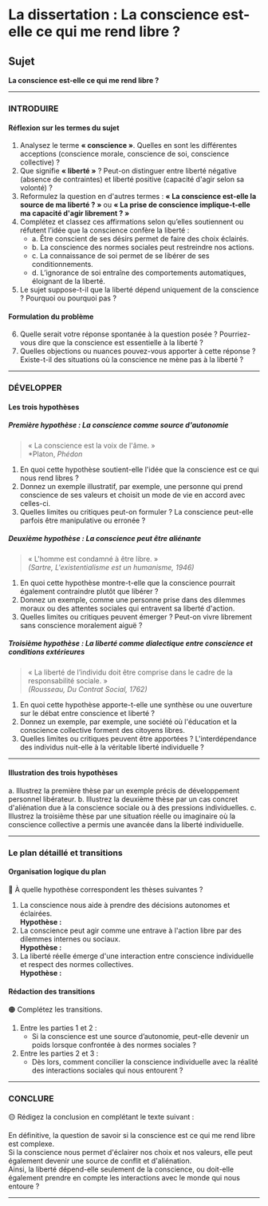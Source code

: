# La dissertation : La conscience est-elle ce qui me rend libre ?

## Sujet
**La conscience est-elle ce qui me rend libre ?**

---

### INTRODUIRE

#### Réflexion sur les termes du sujet

1. Analysez le terme **« conscience »**. Quelles en sont les différentes acceptions (conscience morale, conscience de soi, conscience collective) ?
2. Que signifie **« liberté »** ? Peut-on distinguer entre liberté négative (absence de contraintes) et liberté positive (capacité d'agir selon sa volonté) ?
3. Reformulez la question en d'autres termes : **« La conscience est-elle la source de ma liberté ? »** ou **« La prise de conscience implique-t-elle ma capacité d'agir librement ? »**
4. Complétez et classez ces affirmations selon qu’elles soutiennent ou réfutent l’idée que la conscience confère la liberté :
   - a. Être conscient de ses désirs permet de faire des choix éclairés.
   - b. La conscience des normes sociales peut restreindre nos actions.
   - c. La connaissance de soi permet de se libérer de ses conditionnements.
   - d. L’ignorance de soi entraîne des comportements automatiques, éloignant de la liberté.
5. Le sujet suppose-t-il que la liberté dépend uniquement de la conscience ? Pourquoi ou pourquoi pas ?

#### Formulation du problème

6. Quelle serait votre réponse spontanée à la question posée ? Pourriez-vous dire que la conscience est essentielle à la liberté ?
7. Quelles objections ou nuances pouvez-vous apporter à cette réponse ? Existe-t-il des situations où la conscience ne mène pas à la liberté ?

---

### DÉVELOPPER

#### Les trois hypothèses

##### Première hypothèse : La conscience comme source d'autonomie

> « La conscience est la voix de l'âme. »  
> *Platon, *Phédon*

1. En quoi cette hypothèse soutient-elle l'idée que la conscience est ce qui nous rend libres ?
2. Donnez un exemple illustratif, par exemple, une personne qui prend conscience de ses valeurs et choisit un mode de vie en accord avec celles-ci.
3. Quelles limites ou critiques peut-on formuler ? La conscience peut-elle parfois être manipulative ou erronée ?

##### Deuxième hypothèse : La conscience peut être aliénante

> « L'homme est condamné à être libre. »  
> *(Sartre, *L'existentialisme est un humanisme*, 1946)*

1. En quoi cette hypothèse montre-t-elle que la conscience pourrait également contraindre plutôt que libérer ?
2. Donnez un exemple, comme une personne prise dans des dilemmes moraux ou des attentes sociales qui entravent sa liberté d'action.
3. Quelles limites ou critiques peuvent émerger ? Peut-on vivre librement sans conscience moralement aiguë ?

##### Troisième hypothèse : La liberté comme dialectique entre conscience et conditions extérieures

> « La liberté de l’individu doit être comprise dans le cadre de la responsabilité sociale. »  
> *(Rousseau, *Du Contrat Social*, 1762)*

1. En quoi cette hypothèse apporte-t-elle une synthèse ou une ouverture sur le débat entre conscience et liberté ?
2. Donnez un exemple, par exemple, une société où l'éducation et la conscience collective forment des citoyens libres.
3. Quelles limites ou critiques peuvent être apportées ? L'interdépendance des individus nuit-elle à la véritable liberté individuelle ?

---

#### Illustration des trois hypothèses

a. Illustrez la première thèse par un exemple précis de développement personnel libérateur.
b. Illustrez la deuxième thèse par un cas concret d'aliénation due à la conscience sociale ou à des pressions individuelles.
c. Illustrez la troisième thèse par une situation réelle ou imaginaire où la conscience collective a permis une avancée dans la liberté individuelle.

---

### Le plan détaillé et transitions

#### Organisation logique du plan

🔴 À quelle hypothèse correspondent les thèses suivantes ?

1. La conscience nous aide à prendre des décisions autonomes et éclairées.  
   **Hypothèse :**
2. La conscience peut agir comme une entrave à l'action libre par des dilemmes internes ou sociaux.  
   **Hypothèse :**
3. La liberté réelle émerge d'une interaction entre conscience individuelle et respect des normes collectives.  
   **Hypothèse :**

#### Rédaction des transitions

🟠 Complétez les transitions.

1. Entre les parties 1 et 2 :  
   - Si la conscience est une source d’autonomie, peut-elle devenir un poids lorsque confrontée à des normes sociales ?
2. Entre les parties 2 et 3 :  
   - Dès lors, comment concilier la conscience individuelle avec la réalité des interactions sociales qui nous entourent ?

---

### CONCLURE

🟡 Rédigez la conclusion en complétant le texte suivant :

En définitive, la question de savoir si la conscience est ce qui me rend libre est complexe.  
Si la conscience nous permet d'éclairer nos choix et nos valeurs, elle peut également devenir une source de conflit et d'aliénation.  
Ainsi, la liberté dépend-elle seulement de la conscience, ou doit-elle également prendre en compte les interactions avec le monde qui nous entoure ?

---